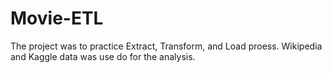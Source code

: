 # Movie-ETL

The project was to practice Extract, Transform, and Load proess.  Wikipedia and Kaggle data was use do for the analysis.
